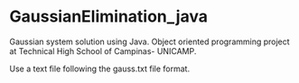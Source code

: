 # GaussianElimination_java

Gaussian system solution using Java.
Object oriented programming project at Technical High School of Campinas- UNICAMP.

Use a text file following the gauss.txt file format.
